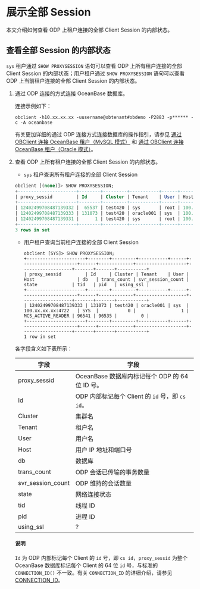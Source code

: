 # 展示全部 Session

本文介绍如何查看 ODP 上租户连接的全部 Client Session 的内部状态。

## 查看全部 Session 的内部状态

`sys` 租户通过 `SHOW PROXYSESSION` 语句可以查看 ODP 上所有租户连接的全部 Client Session 的内部状态；用户租户通过 `SHOW PROXYSESSION` 语句可以查看 ODP 上当前租户连接的全部 Client Session 的内部状态。

1. 通过 ODP 连接的方式连接 OceanBase 数据库。

    连接示例如下：

    ```shell
    obclient -h10.xx.xx.xx -uusername@obtenant#obdemo -P2883 -p****** -c -A oceanbase
    ```

    有关更加详细的通过 ODP 连接方式连接数据库的操作指引，请参见 [通过 OBClient 连接 OceanBase 租户（MySQL 模式）](../../../300.develop/100.application-development-of-mysql-mode/100.connect-to-oceanbase-database-of-mysql-mode/300.connect-to-an-oceanbase-tenant-by-using-obclient-of-mysql-mode.md) 和 [通过 OBClient 连接 OceanBase 租户（Oracle 模式）](../../../300.develop/200.application-development-of-oracle-mode/100.connect-to-oceanbase-database-of-oracle-mode/200.connect-to-an-oceanbase-tenant-by-using-obclient-of-oracle-mode.md)。

2. 查看 ODP 上所有租户连接的全部 Client Session 的内部状态。

   * `sys` 租户查询所有租户连接的全部 Client Session

    ```sql
    obclient [(none)]> SHOW PROXYSESSION;
    +----------------------+--------+---------+-----------+------+----------------------+------+-------------+-------------------+-------------------+-------+-------+-----------+
    | proxy_sessid         | Id     | Cluster | Tenant    | User | Host                 | db   | trans_count | svr_session_count | state             | tid   | pid   | using_ssl |
    +----------------------+--------+---------+-----------+------+----------------------+------+-------------+-------------------+-------------------+-------+-------+-----------+
    | 12402499708487139332 |  65537 | test420 | sys       | root | 100.xx.xx.xx:62630   | NULL |           0 |                 1 | MCS_ACTIVE_READER | 96540 | 96535 |         0 |
    | 12402499708487139333 | 131073 | test420 | oracle001 | sys  | 100.xx.xx.xx:4722    | SYS  |           0 |                 1 | MCS_ACTIVE_READER | 96541 | 96535 |         0 |
    | 12402499708487139331 |      1 | test420 | sys       | root | 100.xx.xx.xx:25510   | NULL |           0 |                 1 | MCS_ACTIVE_READER | 96535 | 96535 |         0 |
    +----------------------+--------+---------+-----------+------+----------------------+------+-------------+-------------------+-------------------+-------+-------+-----------+
    3 rows in set
    ```

   * 用户租户查询当前租户连接的全部 Client Session

     ```shell
     obclient [SYS]> SHOW PROXYSESSION;
     +----------------------+--------+---------+-----------+------+---------------------+------+-------------+-------------------+-------------------+-------+-------+-----------+
     | proxy_sessid         | Id     | Cluster | Tenant    | User | Host                | db   | trans_count | svr_session_count | state             | tid   | pid   | using_ssl |
     +----------------------+--------+---------+-----------+------+---------------------+------+-------------+-------------------+-------------------+-------+-------+-----------+
     | 12402499708487139333 | 131073 | test420 | oracle001 | sys  | 100.xx.xx.xx:4722   | SYS  |           0 |                 1 | MCS_ACTIVE_READER | 96541 | 96535 |         0 |
     +----------------------+--------+---------+-----------+------+---------------------+------+-------------+-------------------+-------------------+-------+-------+-----------+
     1 row in set
     ```

    各字段含义如下表所示：

    |        字段         |                   字段                   |
    |-------------------|----------------------------------------|
    | proxy_sessid      | OceanBase 数据库内标记每个 ODP 的 64 位 ID 号。 |
    | Id                | ODP 内部标记每个 Client 的 `id` 号，即 `cs id`。   |
    | Cluster           | 集群名                                    |
    | Tenant            | 租户名                                    |
    | User              | 用户名                                    |
    | Host              | 用户 IP 地址和端口号                           |
    | db                | 数据库                                    |
    | trans_count       | ODP 会话已传输的事务数量                     |
    | svr_session_count | ODP 维持的会话数量                        |
    | state             | 网络连接状态                                 |
    | tid               | 线程 ID                                  |
    | pid               | 进程 ID                                  |
    | using_ssl         | ?                                         |

    <main id="notice" type='explain'>
    <h4>说明</h4>
    <p><code>Id</code> 为 ODP 内部标记每个 Client 的 <code>id</code> 号，即 <code>cs id</code>，<code>proxy_sessid</code> 为整个 OceanBase 数据库标记每个 Client 的 64 位 <code>id</code> 号，与标准的 <code>CONNECTION_ID()</code> 不一致。有关 <code>CONNECTION_ID</code> 的详细介绍，请参见 <a href="../../500.sql-reference/100.sql-syntax/200.common-tenant-of-mysql-mode/400.functions-of-mysql-mode/600.information-functions-of-mysql-mode/500.connection-id-of-mysql-mode.md">CONNECTION_ID</a>。</p>
    </main>
